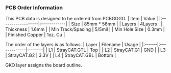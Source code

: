 ### PCB Order Information
This PCB data is designed to be ordered from PCBGOGO.
| Item              | Value       |
|:------------------|:------------|
| Size              | 85mm * 56mm |
| Layers            | 4Layers     |
| Thickness         | 1.6mm       |
| Min Track/Spacing | 5/5mil      |
| Min Hole Size     | 0.3mm       |
| Finished Copper   | 1oz. Cu     |

The order of the layers is as follows.
| Layer | Filename     | Usage  |
|:------|:-------------|:-------|
| L1    | StrayCAT.GTL | Top    |
| L2    | StrayCAT.G1  | GND    |
| L3    | StrayCAT.G2  | 3.3V   |
| L4    | StrayCAT.GBL | Bottom |

GKO layer assigns the board outline.